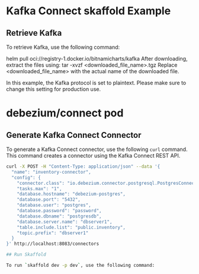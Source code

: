 # Kafka Connect skaffold Example

## Retrieve Kafka

To retrieve Kafka, use the following command:


helm pull oci://registry-1.docker.io/bitnamicharts/kafka
After downloading, extract the files using:
tar -xvzf <downloaded_file_name>.tgz
Replace <downloaded_file_name> with the actual name of the downloaded file.


In this example, the Kafka protocol is set to plaintext. Please make sure to change this setting for production use.



# debezium/connect pod

## Generate Kafka Connect Connector

To generate a Kafka Connect connector, use the following `curl` command. This command creates a connector using the Kafka Connect REST API.

```bash
curl -X POST -H "Content-Type: application/json" --data '{
  "name": "inventory-connector",
  "config": {
    "connector.class": "io.debezium.connector.postgresql.PostgresConnector",
    "tasks.max": "1",
    "database.hostname": "debezium-postgres",
    "database.port": "5432",
    "database.user": "postgres",
    "database.password": "password",
    "database.dbname": "postgresdb",
    "database.server.name": "dbserver1",
    "table.include.list": "public.inventory",
    "topic.prefix": "dbserver1"
  }
}' http://localhost:8083/connectors

## Run Skaffold

To run `skaffold dev -p dev`, use the following command:
